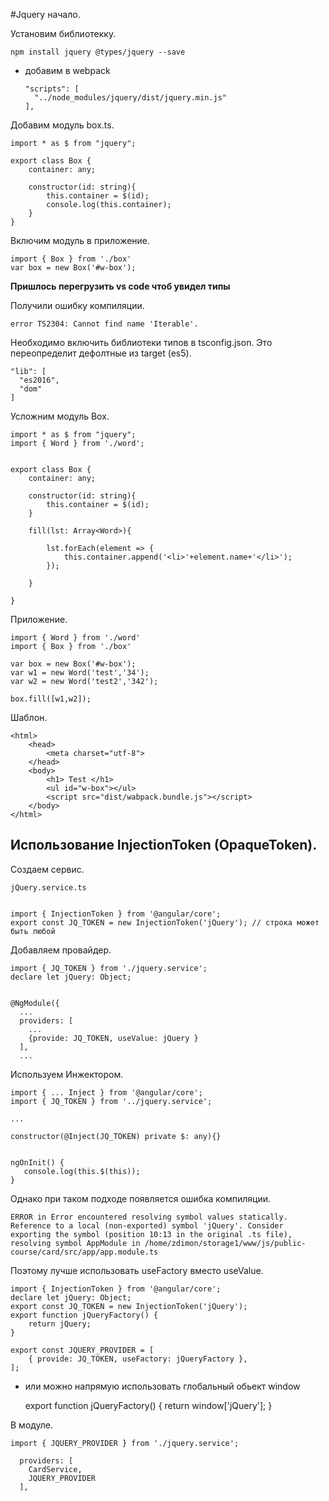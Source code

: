#Jquery начало.

Установим библиотекку.

    npm install jquery @types/jquery --save
    
- добавим в webpack

      "scripts": [
        "../node_modules/jquery/dist/jquery.min.js"
      ],
          

Добавим модуль box.ts.

    import * as $ from "jquery";

    export class Box {
        container: any;
        
        constructor(id: string){
            this.container = $(id);
            console.log(this.container);
        }
    } 
    
Включим модуль в приложение.

    import { Box } from './box'
    var box = new Box('#w-box');
    
**Пришлось перегрузить vs code чтоб увидел типы**    
    
Получили ошибку компиляции.

    error TS2304: Cannot find name 'Iterable'.
    
Необходимо включить библиотеки типов в tsconfig.json.
Это переопределит дефолтные из target (es5).


    "lib": [
      "es2016",
      "dom"
    ]   
        
Усложним модуль Box.


    import * as $ from "jquery";
    import { Word } from './word';


    export class Box { 
        container: any;
        
        constructor(id: string){
            this.container = $(id);
        }

        fill(lst: Array<Word>){
            
            lst.forEach(element => {
                this.container.append('<li>'+element.name+'</li>');
            });
            
        }

    }        
    
Приложение.

    import { Word } from './word'
    import { Box } from './box'

    var box = new Box('#w-box');
    var w1 = new Word('test','34');
    var w2 = new Word('test2','342'); 

    box.fill([w1,w2]);
    
    
Шаблон.

    
    <html>
        <head>
            <meta charset="utf-8">
        </head>
        <body>
            <h1> Test </h1>
            <ul id="w-box"></ul>
            <script src="dist/wabpack.bundle.js"></script>
        </body>
    </html> 
    
   
## Использование InjectionToken (OpaqueToken).    


Создаем сервис.

    jQuery.service.ts
    

    import { InjectionToken } from '@angular/core';
    export const JQ_TOKEN = new InjectionToken('jQuery'); // строка может быть любой


Добавляем провайдер.


    import { JQ_TOKEN } from './jquery.service';
    declare let jQuery: Object;


    @NgModule({
      ...
      providers: [
        ...
        {provide: JQ_TOKEN, useValue: jQuery }
      ],
      ...



Используем Инжектором.

    import { ... Inject } from '@angular/core';
    import { JQ_TOKEN } from '../jquery.service';

    ...
    
    constructor(@Inject(JQ_TOKEN) private $: any){}
    

    ngOnInit() {  
       console.log(this.$(this));
    }
    
    
Однако при таком подходе появляется ошибка компиляции.

    ERROR in Error encountered resolving symbol values statically. Reference to a local (non-exported) symbol 'jQuery'. Consider exporting the symbol (position 10:13 in the original .ts file), resolving symbol AppModule in /home/zdimon/storage1/www/js/public-course/card/src/app/app.module.ts


Поэтому лучше использовать useFactory вместо useValue.


    import { InjectionToken } from '@angular/core';
    declare let jQuery: Object;
    export const JQ_TOKEN = new InjectionToken('jQuery');
    export function jQueryFactory() {
        return jQuery;
    }

    export const JQUERY_PROVIDER = [
        { provide: JQ_TOKEN, useFactory: jQueryFactory },
    ];
    
- или можно напрямую использовать глобальный обьект window

    export function jQueryFactory() {
        return window['jQuery'];
    }    
    

В модуле.

    import { JQUERY_PROVIDER } from './jquery.service';

      providers: [
        CardService,
        JQUERY_PROVIDER
      ],
    
    
    
        
